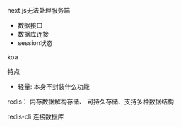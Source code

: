 
next.js无法处理服务端

- 数据接口
- 数据库连接
- session状态


koa

特点
- 轻量: 本身不封装什么功能

redis： 内存数据解构存储、 可持久存储、支持多种数据结构

redis-cli 连接数据库

